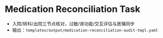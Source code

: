 # Medication Reconciliation Task

- 入院/转科/出院三节点核对，过敏/肾功能/交互评估与医嘱同步
- 输出：`templates/output/medication-reconciliation-audit-tmpl.yaml`
